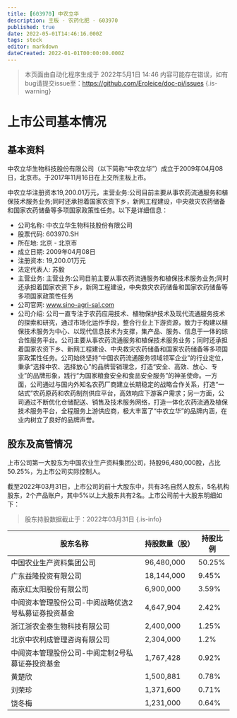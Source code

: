 ```yaml
---
title: [603970] 中农立华
description: 主板 - 农药化肥 - 603970
published: true
date: 2022-05-01T14:46:16.000Z
tags: stock
editor: markdown
dateCreated: 2022-01-01T00:00:00.000Z
---
```


> 本页面由自动化程序生成于 2022年5月1日 14:46
> 内容可能存在错误，如有bug请提交issue至：https://github.com/Eroleice/doc-pi/issues
{.is-warning}

# 上市公司基本情况

## 基本资料

中农立华生物科技股份有限公司（以下简称“中农立华”）成立于2009年04月08日，北京市。于2017年11月16日在上交所主板上市。

中农立华注册资本19,200.01万元，主营业务:公司目前主要从事农药流通服务和植保技术服务业务;同时还承担着国家农资下乡，新网工程建设，中央救灾农药储备和国家农药储备等多项国家政策性任务。以下是详细信息：

- 公司名称: 中农立华生物科技股份有限公司
- 股票代码: 603970.SH
- 所在地: 北京 - 北京市
- 成立日期: 2009年04月08日
- 注册资本: 19,200.01万元
- 法定代表人: 苏毅
- 主营业务: 主营业务:公司目前主要从事农药流通服务和植保技术服务业务;同时还承担着国家农资下乡，新网工程建设，中央救灾农药储备和国家农药储备等多项国家政策性任务
- 公司官网: www.sino-agri-sal.com
- 公司介绍: 公司一直专注于农药应用技术、植物保护技术及现代流通服务技术的探索和研究，通过市场化运作手段，整合行业上下游资源，致力于构建以植保技术服务为中心、以现代信息技术为支撑，集产品、服务、信息于一体的综合性服务平台。公司主要从事农药流通服务和植保技术服务业务；同时还承担着国家农资下乡、新网工程建设、中央救灾农药储备和国家农药储备等多项国家政策性任务。公司始终坚持“中国农药流通服务领域领军企业”的行业定位，秉承“选择中农、选择放心”的品牌营销理念，打造“安全、高效、放心、专业”的品牌形象，践行“为国家粮食安全和食品安全服务”的神圣使命。一方面，公司通过与国内外知名农药厂商建立长期稳定的战略合作关系，打造“一站式”农药原药和农药制剂供应平台，高效响应下游客户需求；另一方面，公司通过不断优化仓储配送、销售及技术服务网络，打造一体化农药流通及植保技术服务平台，全程服务上游供应商，极大丰富了“中农立华”的品牌内涵，在业内树立了良好的品牌声誉。


## 股东及高管情况

上市公司第一大股东为中国农业生产资料集团公司，持股96,480,000股，占比50.25%，为上市公司实际控制人。

截至2022年03月31日，上市公司的前十大股东中，共有3名自然人股东，5名机构股东，2个产品账户，其中5%以上大股东共有2名。上市公司前十大股东明细如下：

> 股东持股数据截止于：2022年03月31日
{.is-info}

| 股东名称 | 持股数量（股） | 持股比例 |
| --- | --- | --- |
| 中国农业生产资料集团公司 | 96,480,000 | 50.25% |
| 广东益隆投资有限公司 | 18,144,000 | 9.45% |
| 南京红太阳股份有限公司 | 6,900,000 | 3.59% |
| 中阅资本管理股份公司-中阅战略优选2号私募证券投资基金 | 4,647,904 | 2.42% |
| 浙江浙农金泰生物科技有限公司 | 2,400,000 | 1.25% |
| 北京中农利成管理咨询有限公司 | 2,304,000 | 1.2% |
| 中阅资本管理股份公司-中阅定制2号私募证券投资基金 | 1,767,428 | 0.92% |
| 黄楚欣 | 1,500,881 | 0.78% |
| 刘荣珍 | 1,371,600 | 0.71% |
| 饶冬梅 | 1,231,000 | 0.64% |




